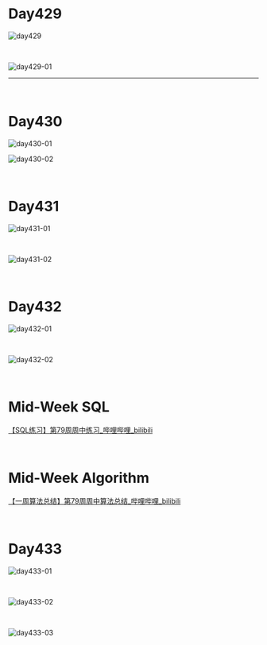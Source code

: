 # Day429

![day429](assets/day429.png)

&nbsp;

![day429-01](assets/day429-01.png)

---

&nbsp;

# Day430

![day430-01](assets/day430-01.png)



![day430-02](assets/day430-02.png)

&nbsp;

# Day431

![day431-01](assets/day431-01.png)

&nbsp;

![day431-02](assets/day431-02.png)

&nbsp;

# Day432

![day432-01](assets/day432-01.png)

&nbsp;

![day432-02](assets/day432-02.png)

&nbsp;

# Mid-Week SQL

[【SQL练习】第79周周中练习_哔哩哔哩_bilibili](https://www.bilibili.com/video/BV1oW4y1Y7Af/)

&nbsp;

# Mid-Week Algorithm

[【一周算法总结】第79周周中算法总结_哔哩哔哩_bilibili](https://www.bilibili.com/video/BV19D4y117nh/?vd_source=0e2e4fb78a4d00f87c3860e1ba2bc5b7)

&nbsp;

# Day433

![day433-01](assets/day433-01.png)

&nbsp;

![day433-02](assets/day433-02.png)

&nbsp;

![day433-03](assets/day433-03.png)

















